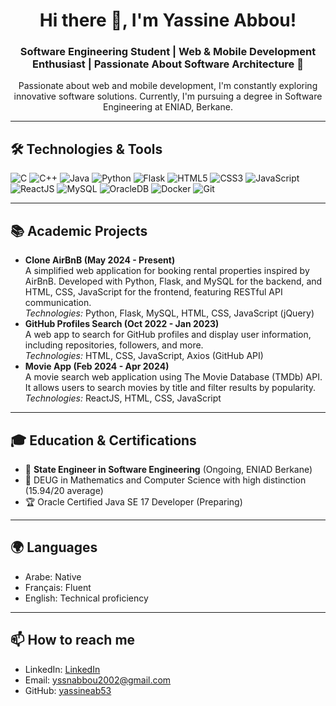 <h1 align="center">Hi there 👋, I'm Yassine Abbou!</h1>

<h3 align="center">Software Engineering Student | Web & Mobile Development Enthusiast | Passionate About Software Architecture 🚀</h3>

<p align="center">
  Passionate about web and mobile development, I'm constantly exploring innovative software solutions. Currently, I'm pursuing a degree in Software Engineering at ENIAD, Berkane.
</p>

<hr>

<h2>🛠️ Technologies & Tools</h2>
<p>
  <img src="https://img.shields.io/badge/C-00599C?style=for-the-badge&logo=c&logoColor=white" alt="C">
  <img src="https://img.shields.io/badge/C++-00599C?style=for-the-badge&logo=cplusplus&logoColor=white" alt="C++">
  <img src="https://img.shields.io/badge/Java-ED8B00?style=for-the-badge&logo=java&logoColor=white" alt="Java">
  <img src="https://img.shields.io/badge/Python-3776AB?style=for-the-badge&logo=python&logoColor=white" alt="Python">
  <img src="https://img.shields.io/badge/Flask-000000?style=for-the-badge&logo=flask&logoColor=white" alt="Flask">
  <img src="https://img.shields.io/badge/HTML5-E34F26?style=for-the-badge&logo=html5&logoColor=white" alt="HTML5">
  <img src="https://img.shields.io/badge/CSS3-1572B6?style=for-the-badge&logo=css3&logoColor=white" alt="CSS3">
  <img src="https://img.shields.io/badge/JavaScript-F7DF1E?style=for-the-badge&logo=javascript&logoColor=black" alt="JavaScript">
  <img src="https://img.shields.io/badge/ReactJS-61DAFB?style=for-the-badge&logo=react&logoColor=black" alt="ReactJS">
  <img src="https://img.shields.io/badge/MySQL-4479A1?style=for-the-badge&logo=mysql&logoColor=white" alt="MySQL">
  <img src="https://img.shields.io/badge/OracleDB-F80000?style=for-the-badge&logo=oracle&logoColor=white" alt="OracleDB">
  <img src="https://img.shields.io/badge/Docker-2496ED?style=for-the-badge&logo=docker&logoColor=white" alt="Docker">
  <img src="https://img.shields.io/badge/Git-F05032?style=for-the-badge&logo=git&logoColor=white" alt="Git">
</p>

<hr>

<h2>📚 Academic Projects</h2>

<ul>
  <li>
    <strong>Clone AirBnB (May 2024 - Present)</strong><br>
    A simplified web application for booking rental properties inspired by AirBnB. Developed with Python, Flask, and MySQL for the backend, and HTML, CSS, JavaScript for the frontend, featuring RESTful API communication.<br>
    <em>Technologies:</em> Python, Flask, MySQL, HTML, CSS, JavaScript (jQuery)
  </li>
  <li>
    <strong>GitHub Profiles Search (Oct 2022 - Jan 2023)</strong><br>
    A web app to search for GitHub profiles and display user information, including repositories, followers, and more.<br>
    <em>Technologies:</em> HTML, CSS, JavaScript, Axios (GitHub API)
  </li>
  <li>
    <strong>Movie App (Feb 2024 - Apr 2024)</strong><br>
    A movie search web application using The Movie Database (TMDb) API. It allows users to search movies by title and filter results by popularity.<br>
    <em>Technologies:</em> ReactJS, HTML, CSS, JavaScript
  </li>
</ul>

<hr>

<h2>🎓 Education & Certifications</h2>
<ul>
  <li>📖 <strong>State Engineer in Software Engineering</strong> (Ongoing, ENIAD Berkane)</li>
  <li>📜 DEUG in Mathematics and Computer Science with high distinction (15.94/20 average)</li>
  <li>🏆 Oracle Certified Java SE 17 Developer (Preparing)</li>
</ul>

<hr>

<h2>🌍 Languages</h2>
<ul>
  <li>Arabe: Native</li>
  <li>Français: Fluent</li>
  <li>English: Technical proficiency</li>
</ul>

<hr>

<h2>📫 How to reach me</h2>
<ul>
  <li>LinkedIn: <a href="https://www.linkedin.com/in/yassine-abbou-21a47024a/">LinkedIn</a></li>
  <li>Email: <a href="mailto:yssnabbou2002@gmail.com">yssnabbou2002@gmail.com</a></li>
  <li>GitHub: <a href="https://github.com/yassineab53">yassineab53</a></li>
</ul>
